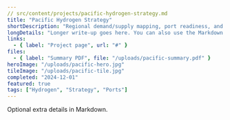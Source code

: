 ```yaml
---
// src/content/projects/pacific-hydrogen-strategy.md
title: "Pacific Hydrogen Strategy"
shortDescription: "Regional demand/supply mapping, port readiness, and export pathways, underpinned by dynamic TEA and logistics models."
longDetails: "Longer write-up goes here. You can also use the Markdown body below instead."
links:
  - { label: "Project page", url: "#" }
files:
  - { label: "Summary PDF", file: "/uploads/pacific-summary.pdf" }
heroImage: "/uploads/pacific-hero.jpg"
tileImage: "/uploads/pacific-tile.jpg"
completed: "2024-12-01"
featured: true
tags: ["Hydrogen", "Strategy", "Ports"]
---
```


Optional extra details in Markdown.
